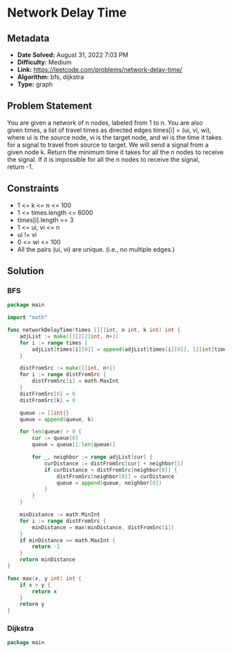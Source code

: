 # Network Delay Time

## Metadata

- **Date Solved:** August 31, 2022 7:03 PM
- **Difficulty:** Medium
- **Link:** https://leetcode.com/problems/network-delay-time/
- **Algorithm:** bfs, dijkstra
- **Type:** graph

## Problem Statement

You are given a network of n nodes, labeled from 1 to n. You are also given times, a list of travel times as directed edges times[i] = (ui, vi, wi), where ui is the source node, vi is the target node, and wi is the time it takes for a signal to travel from source to target.
We will send a signal from a given node k. Return the minimum time it takes for all the n nodes to receive the signal. If it is impossible for all the n nodes to receive the signal, return -1.

## Constraints

- 1 <= k <= n <= 100
- 1 <= times.length <= 6000
- times[i].length == 3
- 1 <= ui, vi <= n
- ui != vi
- 0 <= wi <= 100
- All the pairs (ui, vi) are unique. (i.e., no multiple edges.)

## Solution


### BFS

```go
package main

import "math"

func networkDelayTime(times [][]int, n int, k int) int {
	adjList := make([][][2]int, n+1)
	for i := range times {
		adjList[times[i][0]] = append(adjList[times[i][0]], [2]int{times[i][1], times[i][2]})
	}

	distFromSrc := make([]int, n+1)
	for i := range distFromSrc {
		distFromSrc[i] = math.MaxInt
	}
	distFromSrc[0] = 0
	distFromSrc[k] = 0

	queue := []int{}
	queue = append(queue, k)

	for len(queue) > 0 {
		cur := queue[0]
		queue = queue[1:len(queue)]

		for _, neighbor := range adjList[cur] {
			curDistance := distFromSrc[cur] + neighbor[1]
			if curDistance < distFromSrc[neighbor[0]] {
				distFromSrc[neighbor[0]] = curDistance
				queue = append(queue, neighbor[0])
			}
		}
	}

	minDistance := math.MinInt
	for i := range distFromSrc {
		minDistance = max(minDistance, distFromSrc[i])
	}
	if minDistance == math.MaxInt {
		return -1
	}
	return minDistance
}

func max(x, y int) int {
	if x > y {
		return x
	}
	return y
}
```

### Dijkstra

```go
package main
```
